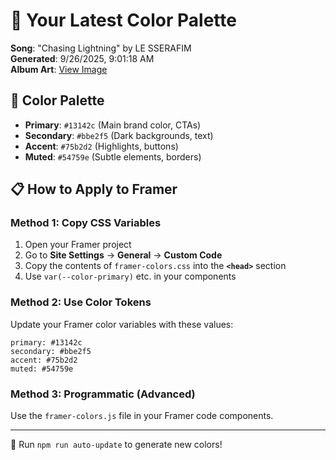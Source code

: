 # 🎨 Your Latest Color Palette

**Song**: "Chasing Lightning" by LE SSERAFIM  
**Generated**: 9/26/2025, 9:01:18 AM  
**Album Art**: [View Image](https://lastfm.freetls.fastly.net/i/u/300x300/eb7c9549033e3795a3984f50b2f685ec.jpg)

## 🎨 Color Palette
- **Primary**: `#13142c` (Main brand color, CTAs)
- **Secondary**: `#bbe2f5` (Dark backgrounds, text)  
- **Accent**: `#75b2d2` (Highlights, buttons)
- **Muted**: `#54759e` (Subtle elements, borders)

## 📋 How to Apply to Framer

### Method 1: Copy CSS Variables
1. Open your Framer project
2. Go to **Site Settings** → **General** → **Custom Code**
3. Copy the contents of `framer-colors.css` into the **`<head>`** section
4. Use `var(--color-primary)` etc. in your components

### Method 2: Use Color Tokens
Update your Framer color variables with these values:
```
primary: #13142c
secondary: #bbe2f5
accent: #75b2d2
muted: #54759e
```

### Method 3: Programmatic (Advanced)
Use the `framer-colors.js` file in your Framer code components.

---
🔄 Run `npm run auto-update` to generate new colors!